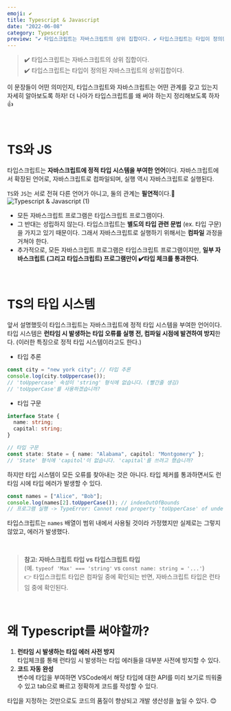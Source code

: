 ```yaml
---
emoji: ✔
title: Typescript & Javascript
date: "2022-06-08"
category: Typescript
preview: "✔️ 타입스크립트는 자바스크립트의 상위 집합이다. ✔️ 타입스크립트는 타입이 정의된 자바스크립트의 상위집합이다. 이 문장들이 어떤 의미인지, 타입스크립트와 자바스크립트는 어떤 관계를 갖고 있는지 자세히 알아보도록 하자! 더 나아가 타입스크립트를 왜 써야 하는지 정리해보도록 하자 👍 TS와 JS 타입스크립트는 자바스크립트에 정적 타입 시스템을 부여한 언어이다. 자바스크립트에서 확장된 언어로, 자바스크립트로 컴파일되며, 실행 역시 자바스크립트로 실행된다. TS와 JS는 서로 전혀 다른 언어가 아니고, 둘의 관계는 필연적이다.🤝"
---
```


> ✔️ 타입스크립트는 자바스크립트의 상위 집합이다.<br/>
> ✔️ 타입스크립트는 타입이 정의된 자바스크립트의 상위집합이다.

이 문장들이 어떤 의미인지, 타입스크립트와 자바스크립트는 어떤 관계를 갖고 있는지 자세히 알아보도록 하자! 더 나아가 타입스크립트를 왜 써야 하는지 정리해보도록 하자👍

<br/>

# TS와 JS

타입스크립트는 **자바스크립트에 정적 타입 시스템을 부여한 언어**이다. 자바스크립트에서 확장된 언어로, 자바스크립트로 컴파일되며, 실행 역시 자바스크립트로 실행된다.

`TS`와 `JS`는 서로 전혀 다른 언어가 아니고, 둘의 관계는 **필연적**이다.🤝
![Typescript & Javascript (1)](1.png)

- 모든 자바스크립트 프로그램은 타입스크립트 프로그램이다.
- 그 반대는 성립하지 않는다. 타입스크립트는 **별도의 타입 관련 문법** (ex. 타입 구문)을 가지고 있기 때문이다. 그래서 자바스크립트로 실행하기 위해서는 **컴파일** 과정을 거쳐야 한다.
- 추가적으로, 모든 자바스크립트 프로그램은 타입스크립트 프로그램이지만, **일부 자바스크립트 (그리고 타입스크립트) 프로그램만이 ✔️타입 체크를 통과한다.**

<br/>

# TS의 타입 시스템

앞서 설명했듯이 타입스크립트는 자바스크립트에 정적 타입 시스템을 부여한 언어이다.
타입 시스템은 **런타임 시 발생하는 타입 오류를 실행 전, 컴파일 시점에 발견하여 방지**한다. (이러한 특징으로 정적 타입 시스템이라고도 한다.)

- 타입 추론

```ts
const city = "new york city"; // 타입 추론
console.log(city.toUppercase());
// 'toUppercase' 속성이 'string' 형식에 없습니다. (빨간줄 생김)
// 'toUpperCase'를 사용하겠습니까?
```

- 타입 구문

```ts
interface State {
  name: string;
  capital: string;
}

// 타입 구문
const state: State = { name: "Alabama", capitol: "Montgomery" };
// 'State' 형식에 'capitol'이 없습니다. 'capital'를 쓰려고 했습니까?
```

하지만 타입 시스템이 모든 오류를 찾아내는 것은 아니다. 타입 체커를 통과하면서도 런타임 시에 타입 에러가 발생할 수 있다.

```ts
const names = ["Alice", "Bob"];
console.log(names[2].toUpperCase()); // indexOutOfBounds
// 프로그램 실행 -> TypeError: Cannot read property 'toUpperCase' of undefined
```

타입스크립트는 `names` 배열이 범위 내에서 사용될 것이라 가정했지만 실제로는 그렇지 않았고, 에러가 발생했다.

<br/>

> **참고: 자바스크립트 타입 vs 타입스크립트 타입**<br/> (예. `typeof 'Max' === 'string'` vs `const name: string = '...'`)<br/>
> 👉 타입스크립트 타입은 컴파일 중에 확인되는 반면, 자바스크립트 타입은 런타임 중에 확인된다.

<br/>

# 왜 Typescript를 써야할까?

1. **런타임 시 발생하는 타입 에러 사전 방지**<br/>
   타입체크를 통해 런타임 시 발생하는 타입 에러들을 대부분 사전에 방지할 수 있다.
2. **코드 자동 완성**<br/>
   변수에 타입을 부여하면 VSCode에서 해당 타입에 대한 API를 미리 보기로 띄워줄 수 있고 tab으로 빠르고 정확하게 코드를 작성할 수 있다.

타입을 지정하는 것만으로도 코드의 품질이 향상되고 개발 생산성을 높일 수 있다. 😊

